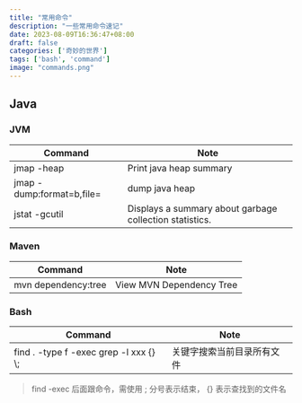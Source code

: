 ```yaml
---
title: "常用命令"
description: "一些常用命令速记"
date: 2023-08-09T16:36:47+08:00
draft: false
categories: ['奇妙的世界']
tags: ['bash', 'command']
image: "commands.png"
---
```


## Java

### JVM

| Command | Note |
|---------|------|
| jmap -heap | Print java heap summary |
| jmap -dump:format=b,file=<outfile> | dump java heap |
| jstat -gcutil | Displays a summary about garbage collection statistics. |


### Maven

| Command | Note |
|---------|------|
| mvn dependency:tree | View MVN Dependency Tree |

### Bash

| Command | Note |
|---------|------|
| find . -type f -exec grep -l xxx {} \\; | 关键字搜索当前目录所有文件 |

> find -exec 后面跟命令，需使用 ; 分号表示结束， {} 表示查找到的文件名

